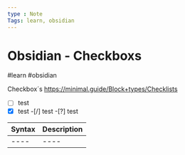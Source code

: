 ```yaml
---
type : Note
Tags: learn, obsidian
---
```

# Obsidian - Checkboxs

#learn #obsidian


Checkbox´s
https://minimal.guide/Block+types/Checklists

-[ ] test
-[x] test
-[/] test
-[?] test

|Syntax|Description|
|----|----|
|----|----|